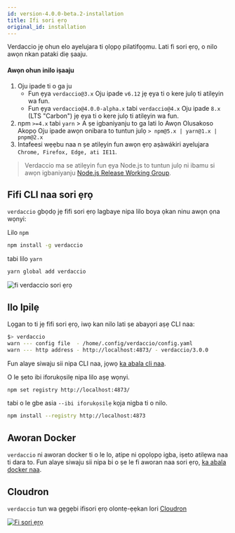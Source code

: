 ```yaml
---
id: version-4.0.0-beta.2-installation
title: Ifi sori ẹrọ
original_id: installation
---
```


Verdaccio jẹ ohun elo ayelujara ti ọlọpọ pilatifọọmu. Lati fi sori ẹrọ, o nilo awọn nkan pataki diẹ ṣaaju.

#### Awọn ohun inilo iṣaaju

1. Oju ipade ti o ga ju 
    - Fun ẹya `verdaccio@3.x` Oju ipade `v6.12` jẹ ẹya ti o kere julọ ti atilẹyin wa fun.
    - Fun ẹya `verdaccio@4.0.0-alpha.x` tabi `verdaccio@4.x` Oju ipade `8.x` (LTS "Carbon") jẹ ẹya ti o kere julọ ti atilẹyin wa fun.
2. npm `>=4.x` tabi `yarn` > A ṣe igbaniyanju to ga lati lo Awọn Olusakoso Akopọ Oju ipade awọn onibara to tuntun julọ `> npm@5.x | yarn@1.x | pnpm@2.x`
3. Intafeesi wẹẹbu naa n ṣe atilẹyin fun awọn ẹrọ aṣàwákiri ayelujara `Chrome, Firefox, Edge, ati IE11`.

> Verdaccio ma se atilẹyin fun ẹya Node.js to tuntun julọ ni ibamu si awọn igbaniyanju [Node.js Release Working Group](https://github.com/nodejs/Release).

## Fifi CLI naa sori ẹrọ

`verdaccio` gbọdọ jẹ fifi sori ẹrọ lagbaye nipa lilo boya ọkan ninu awọn ọna wọnyi:

Lilo `npm`

```bash
npm install -g verdaccio
```

tabi lilo `yarn`

```bash
yarn global add verdaccio
```

![fi verdaccio sori ẹrọ](assets/install_verdaccio.gif)

## Ilo Ipilẹ

Lọgan to ti jẹ fifi sori ẹrọ, iwọ kan nilo lati ṣe abayọri aṣẹ CLI naa:

```bash
$> verdaccio
warn --- config file  - /home/.config/verdaccio/config.yaml
warn --- http address - http://localhost:4873/ - verdaccio/3.0.0
```

Fun alaye siwaju sii nipa CLI naa, jọwọ [ka abala cli naa](cli.md).

O le ṣeto ibi iforukọsilẹ nipa lilo aṣẹ wọnyi.

```bash
npm set registry http://localhost:4873/
```

tabi o le gbe asia `--ibi iforukọsilẹ` kọja nigba ti o nilo.

```bash
npm install --registry http://localhost:4873
```

## Aworan Docker

`verdaccio` ni aworan docker ti o le lo, atipe ni ọpọlọpọ igba, iṣeto atilẹwa naa ti dara to. Fun alaye siwaju sii nipa bi o ṣe le fi aworan naa sori ẹrọ, [ka abala docker naa](docker.md).

## Cloudron

`verdaccio` tun wa gẹgẹbi ifisori ẹrọ olontẹ-ẹẹkan lori [Cloudron](https://cloudron.io)

[![Fi sori ẹrọ](https://cloudron.io/img/button.svg)](https://cloudron.io/button.html?app=org.eggertsson.verdaccio)